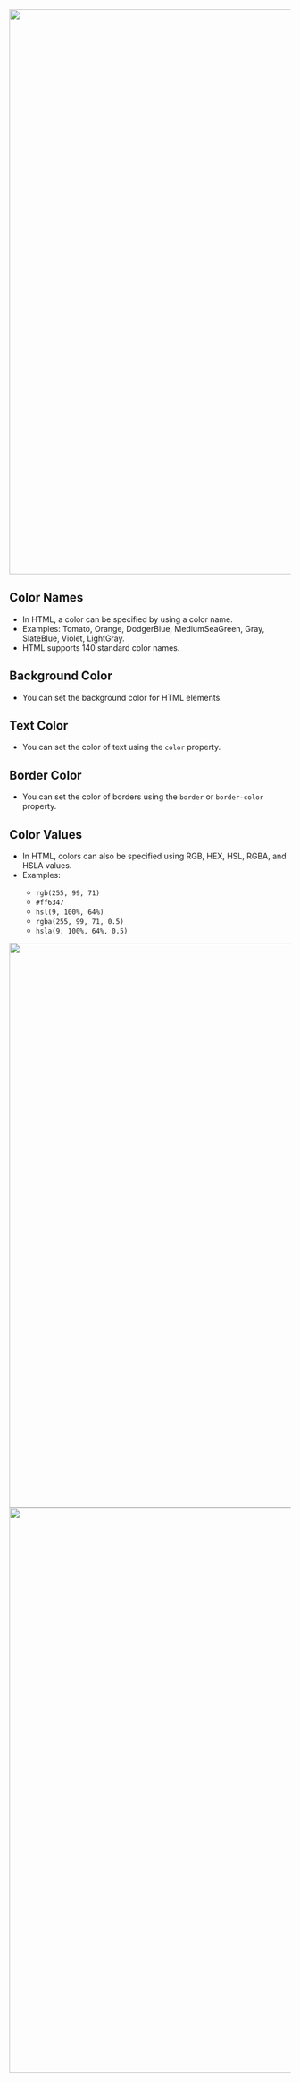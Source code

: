 <img src="https://user-images.githubusercontent.com/74038190/212284115-f47cd8ff-2ffb-4b04-b5bf-4d1c14c0247f.gif" width="1010">

<h2>Color Names</h2>
<ul>
  <li>In HTML, a color can be specified by using a color name.</li>
  <li>Examples: Tomato, Orange, DodgerBlue, MediumSeaGreen, Gray, SlateBlue, Violet, LightGray.</li>
  <li>HTML supports 140 standard color names.</li>
</ul>

<h2>Background Color</h2>
<ul>
  <li>You can set the background color for HTML elements.</li>
</ul>

<h2>Text Color</h2>
<ul>
  <li>You can set the color of text using the <code>color</code> property.</li>
</ul>

<h2>Border Color</h2>
<ul>
  <li>You can set the color of borders using the <code>border</code> or <code>border-color</code> property.</li>
</ul>

<h2>Color Values</h2>
<ul>
  <li>In HTML, colors can also be specified using RGB, HEX, HSL, RGBA, and HSLA values.</li>
  <li>Examples:</li>
  <ul>
    <li><code>rgb(255, 99, 71)</code></li>
    <li><code>#ff6347</code></li>
    <li><code>hsl(9, 100%, 64%)</code></li>
    <li><code>rgba(255, 99, 71, 0.5)</code></li>
    <li><code>hsla(9, 100%, 64%, 0.5)</code></li>
  </ul>
</ul>
<img src="https://user-images.githubusercontent.com/74038190/212284115-f47cd8ff-2ffb-4b04-b5bf-4d1c14c0247f.gif" width="1010">


<img src="https://user-images.githubusercontent.com/74038190/212284115-f47cd8ff-2ffb-4b04-b5bf-4d1c14c0247f.gif" width="1010">
